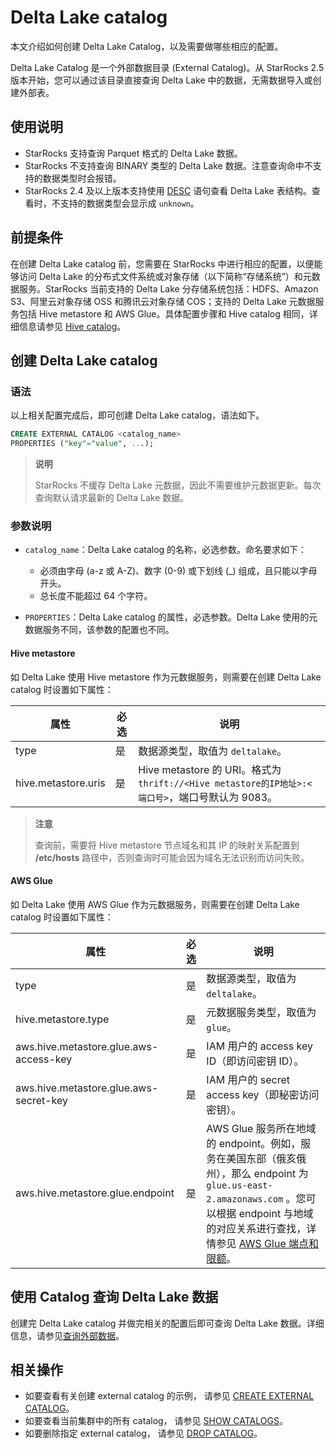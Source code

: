 # Delta Lake catalog

本文介绍如何创建 Delta Lake Catalog，以及需要做哪些相应的配置。

Delta Lake Catalog 是一个外部数据目录 (External Catalog)。从 StarRocks 2.5 版本开始，您可以通过该目录直接查询 Delta Lake 中的数据，无需数据导入或创建外部表。

## **使用说明**

- StarRocks 支持查询 Parquet 格式的 Delta Lake 数据。
- StarRocks 不支持查询 BINARY 类型的 Delta Lake 数据。注意查询命中不支持的数据类型时会报错。
- StarRocks 2.4 及以上版本支持使用 [DESC](../../sql-reference/sql-statements/Utility/DESCRIBE.md) 语句查看 Delta Lake 表结构。查看时，不支持的数据类型会显示成 `unknown`。

## **前提条件**

在创建 Delta Lake catalog 前，您需要在 StarRocks 中进行相应的配置，以便能够访问 Delta Lake 的分布式文件系统或对象存储（以下简称“存储系统”）和元数据服务。StarRocks 当前支持的 Delta Lake 分存储系统包括：HDFS、Amazon S3、阿里云对象存储 OSS 和腾讯云对象存储 COS；支持的 Delta Lake 元数据服务包括 Hive metastore 和 AWS Glue。具体配置步骤和 Hive catalog 相同，详细信息请参见 [Hive catalog](../catalog/hive_catalog.md#前提条件)。

## **创建 Delta Lake catalog**

### 语法

以上相关配置完成后，即可创建 Delta Lake catalog，语法如下。

```SQL
CREATE EXTERNAL CATALOG <catalog_name> 
PROPERTIES ("key"="value", ...);
```

> **说明**
>
> StarRocks 不缓存 Delta Lake 元数据，因此不需要维护元数据更新。每次查询默认请求最新的 Delta Lake 数据。

### 参数说明

- `catalog_name`：Delta Lake catalog 的名称，必选参数。命名要求如下：
  - 必须由字母 (a-z 或 A-Z)、数字 (0-9) 或下划线 (_) 组成，且只能以字母开头。
  - 总长度不能超过 64 个字符。

- `PROPERTIES`：Delta Lake catalog 的属性，必选参数。Delta Lake 使用的元数据服务不同，该参数的配置也不同。

#### Hive metastore

如 Delta Lake 使用 Hive metastore 作为元数据服务，则需要在创建 Delta Lake catalog 时设置如下属性：

| **属性**            | **必选** | **说明**                                                     |
| ------------------- | -------- | ------------------------------------------------------------ |
| type                | 是       | 数据源类型，取值为 `deltalake`。                             |
| hive.metastore.uris | 是       | Hive metastore 的 URI。格式为 `thrift://<Hive metastore的IP地址>:<端口号>`，端口号默认为 9083。 |

> **注意**
>
> 查询前，需要将 Hive metastore 节点域名和其 IP 的映射关系配置到 **/****etc****/hosts** 路径中，否则查询时可能会因为域名无法识别而访问失败。

#### AWS Glue

如 Delta Lake 使用 AWS Glue 作为元数据服务，则需要在创建 Delta Lake catalog 时设置如下属性：

| **属性**                               | **必选** | **说明**                                                     |
| -------------------------------------- | -------- | ------------------------------------------------------------ |
| type                                   | 是       | 数据源类型，取值为 `deltalake`。                             |
| hive.metastore.type                    | 是       | 元数据服务类型，取值为 `glue`。                              |
| aws.hive.metastore.glue.aws-access-key | 是       | IAM 用户的 access key ID（即访问密钥 ID）。             |
| aws.hive.metastore.glue.aws-secret-key | 是       | IAM 用户的 secret access key（即秘密访问密钥）。        |
| aws.hive.metastore.glue.endpoint       | 是       | AWS Glue 服务所在地域的 endpoint。例如，服务在美国东部（俄亥俄州），那么 endpoint 为 `glue.us-east-2.amazonaws.com` 。您可以根据 endpoint 与地域的对应关系进行查找，详情参见 [AWS Glue 端点和限额](https://docs.aws.amazon.com/zh_cn/general/latest/gr/glue.html)。 |

## **使用 Catalog 查询 Delta Lake 数据**

创建完 Delta Lake catalog 并做完相关的配置后即可查询 Delta Lake 数据。详细信息，请参见[查询外部数据](../catalog/query_external_data.md)。

## **相关操作**

- 如要查看有关创建 external catalog 的示例， 请参见 [CREATE EXTERNAL CATALOG](../../sql-reference/sql-statements/data-definition/CREATE%20EXTERNAL%20CATALOG.md)。
- 如要查看当前集群中的所有 catalog， 请参见 [SHOW CATALOGS](../../sql-reference/sql-statements/data-manipulation/SHOW%20CATALOGS.md)。
- 如要删除指定 external catalog， 请参见 [DROP CATALOG](../../sql-reference/sql-statements/data-definition/DROP%20CATALOG.md)。
